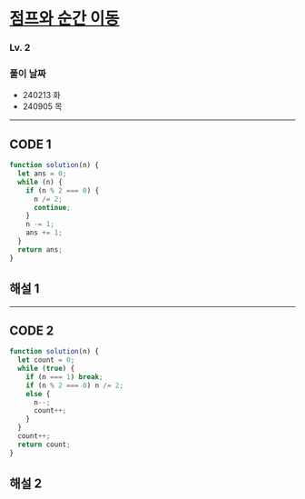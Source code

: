 # [점프와 순간 이동](https://school.programmers.co.kr/learn/courses/30/lessons/12980)

### Lv. 2

### 풀이 날짜

- 240213 화
- 240905 목

---

## CODE 1

```javascript
function solution(n) {
  let ans = 0;
  while (n) {
    if (n % 2 === 0) {
      n /= 2;
      continue;
    }
    n -= 1;
    ans += 1;
  }
  return ans;
}
```

## 해설 1

---

## CODE 2

```javascript
function solution(n) {
  let count = 0;
  while (true) {
    if (n === 1) break;
    if (n % 2 === 0) n /= 2;
    else {
      n--;
      count++;
    }
  }
  count++;
  return count;
}
```

## 해설 2
